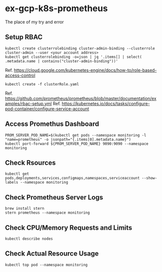 # ex-gcp-k8s-prometheus
The place of my try and error

## Setup RBAC
```
kubectl create clusterrolebinding cluster-admin-binding --clusterrole cluster-admin --user <your account address>
kubectl get clusterrolebinding -o=json | jq '.items[] | select( .metadata.name | contains("cluster-admin-binding"))'
```
Ref. https://cloud.google.com/kubernetes-engine/docs/how-to/role-based-access-control

```
kubectl create -f clusterRole.yaml
```
Ref. https://github.com/prometheus/prometheus/blob/master/documentation/examples/rbac-setup.yml
Ref. https://kubernetes.io/docs/tasks/configure-pod-container/configure-service-account


## Access Promethus Dashboard
```
PROM_SERVER_POD_NAME=$(kubectl get pods --namespace monitoring -l "name=prometheus" -o jsonpath="{.items[0].metadata.name}")
kubectl port-forward ${PROM_SERVER_POD_NAME} 9090:9090 --namespace monitoring
```

## Check Rsources
```
kubectl get pods,deployments,services,configmaps,namespaces,serviceaccount --show-labels --namespace monitoring
```

## Check Prometheus Server Logs
```
brew install stern
stern prometheus --namespace monitoring
```

## Check CPU/Memory Requests and Limits
```
kubectl describe nodes
```

## Check Actual Resource Usage
```
kubectl top pod --namespace monitoring
```
